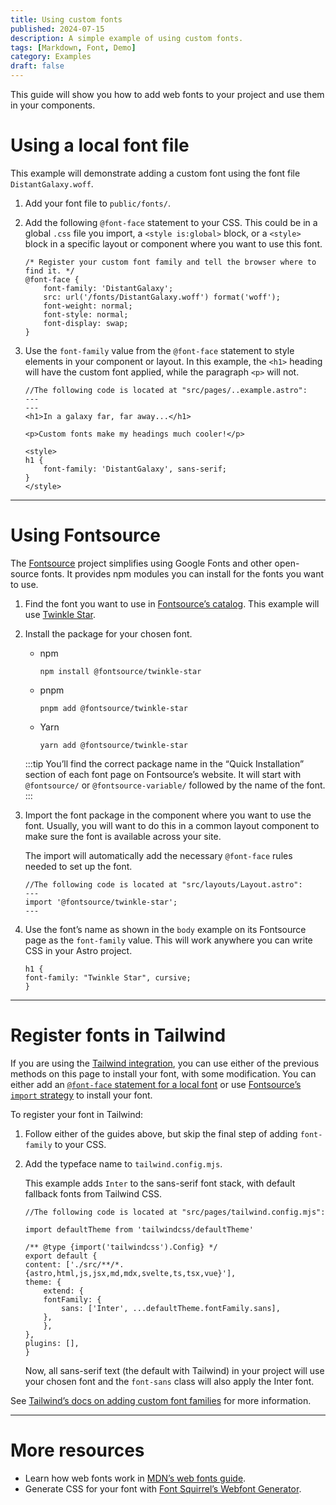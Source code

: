 ```yaml
---
title: Using custom fonts
published: 2024-07-15
description: A simple example of using custom fonts.
tags: [Markdown, Font, Demo]
category: Examples
draft: false
---
```



This guide will show you how to add web fonts to your project and use them in your components.


# Using a local font file


This example will demonstrate adding a custom font using the font file `DistantGalaxy.woff`.

1.  Add your font file to `public/fonts/`.
    
2.  Add the following `@font-face` statement to your CSS. This could be in a global `.css` file you import, a `<style is:global>` block, or a `<style>` block in a specific layout or component where you want to use this font.
    
        /* Register your custom font family and tell the browser where to find it. */
        @font-face {
            font-family: 'DistantGalaxy';
            src: url('/fonts/DistantGalaxy.woff') format('woff');
            font-weight: normal;
            font-style: normal;
            font-display: swap;
        }
    
3.  Use the `font-family` value from the `@font-face` statement to style elements in your component or layout. In this example, the `<h1>` heading will have the custom font applied, while the paragraph `<p>` will not.

        //The following code is located at "src/pages/..example.astro":
        ---
        ---
        <h1>In a galaxy far, far away...</h1>

        <p>Custom fonts make my headings much cooler!</p>

        <style>
        h1 {
            font-family: 'DistantGalaxy', sans-serif;
        }
        </style>
    
----------------
# Using Fontsource


The [Fontsource](https://fontsource.org/) project simplifies using Google Fonts and other open-source fonts. It provides npm modules you can install for the fonts you want to use.

1.  Find the font you want to use in [Fontsource’s catalog](https://fontsource.org/). This example will use [Twinkle Star](https://fontsource.org/fonts/twinkle-star).
    
2.  Install the package for your chosen font.
    
    *   npm
    
            npm install @fontsource/twinkle-star
    
    *   pnpm
    
            pnpm add @fontsource/twinkle-star

    *   Yarn

            yarn add @fontsource/twinkle-star

    :::tip
    You’ll find the correct package name in the “Quick Installation” section of each font page on Fontsource’s website. It will start with `@fontsource/` or `@fontsource-variable/` followed by the name of the font.
    :::

3.  Import the font package in the component where you want to use the font. Usually, you will want to do this in a common layout component to make sure the font is available across your site.
    
    The import will automatically add the necessary `@font-face` rules needed to set up the font.

        //The following code is located at "src/layouts/Layout.astro":
        ---
        import '@fontsource/twinkle-star';
        ---
    
4.  Use the font’s name as shown in the `body` example on its Fontsource page as the `font-family` value. This will work anywhere you can write CSS in your Astro project.
    
        h1 {
        font-family: "Twinkle Star", cursive;
        }
    
--------------------------
# Register fonts in Tailwind


If you are using the [Tailwind integration](/en/guides/integrations-guide/tailwind/), you can use either of the previous methods on this page to install your font, with some modification. You can either add an [`@font-face` statement for a local font](#using-a-local-font-file) or use [Fontsource’s `import` strategy](#using-fontsource) to install your font.

To register your font in Tailwind:

1.  Follow either of the guides above, but skip the final step of adding `font-family` to your CSS.
    
2.  Add the typeface name to `tailwind.config.mjs`.
    
    This example adds `Inter` to the sans-serif font stack, with default fallback fonts from Tailwind CSS.
    
    
        //The following code is located at "src/pages/tailwind.config.mjs":
    
        import defaultTheme from 'tailwindcss/defaultTheme'

        /** @type {import('tailwindcss').Config} */
        export default {
        content: ['./src/**/*.{astro,html,js,jsx,md,mdx,svelte,ts,tsx,vue}'],
        theme: {
            extend: {
            fontFamily: {
                sans: ['Inter', ...defaultTheme.fontFamily.sans],
            },
            },
        },
        plugins: [],
        }
    
    Now, all sans-serif text (the default with Tailwind) in your project will use your chosen font and the `font-sans` class will also apply the Inter font.
    

See [Tailwind’s docs on adding custom font families](https://tailwindcss.com/docs/font-family#using-custom-values) for more information.

--------------
# More resources


*   Learn how web fonts work in [MDN’s web fonts guide](https://developer.mozilla.org/en-US/docs/Learn/CSS/Styling_text/Web_fonts).
*   Generate CSS for your font with [Font Squirrel’s Webfont Generator](https://www.fontsquirrel.com/tools/webfont-generator).
